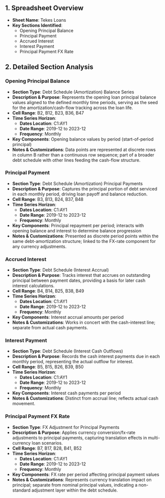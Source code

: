 ## 1. Spreadsheet Overview
- **Sheet Name**: Tekes Loans
- **Key Sections Identified**:
  - Opening Principal Balance
  - Principal Payment
  - Accrued Interest
  - Interest Payment
  - Principal Payment FX Rate

## 2. Detailed Section Analysis

### Opening Principal Balance
- **Section Type**: Debt Schedule (Amortization) Balance Series
- **Description & Purpose**: Represents the opening loan principal balance values aligned to the defined monthly time periods, serving as the seed for the amortization/cash-flow tracking across the loan life.
- **Cell Range**: B2, B12, B23, B36, B47
- **Time Series Horizon**:
  - **Dates Location**: C1:AY1
  - **Date Range**: 2019-12 to 2023-12
  - **Frequency**: Monthly
- **Key Components**: Opening balance values by period (start-of-period principal)
- **Notes & Customizations**: Data points are represented at discrete rows in column B rather than a continuous row sequence; part of a broader debt schedule with other lines feeding the cash-flow structure.

### Principal Payment
- **Section Type**: Debt Schedule (Amortization) Principal Payments
- **Description & Purpose**: Captures the principal portion of debt serviced in each monthly period, driving loan payoff and balance reduction.
- **Cell Range**: B3, B13, B24, B37, B48
- **Time Series Horizon**:
  - **Dates Location**: C1:AY1
  - **Date Range**: 2019-12 to 2023-12
  - **Frequency**: Monthly
- **Key Components**: Principal repayment per period; interacts with opening balance and interest to determine balance progression
- **Notes & Customizations**: Presented as discrete period points within the same debt-amortization structure; linked to the FX-rate component for any currency adjustments.

### Accrued Interest
- **Section Type**: Debt Schedule (Interest Accrual)
- **Description & Purpose**: Tracks interest that accrues on outstanding principal between payment dates, providing a basis for later cash interest calculations.
- **Cell Range**: B4, B14, B25, B38, B49
- **Time Series Horizon**:
  - **Dates Location**: C1:AY1
  - **Date Range**: 2019-12 to 2023-12
  - **Frequency**: Monthly
- **Key Components**: Interest accrual amounts per period
- **Notes & Customizations**: Works in concert with the cash-interest line; separate from actual cash payments.

### Interest Payment
- **Section Type**: Debt Schedule (Interest Cash Outflows)
- **Description & Purpose**: Records the cash interest payments due in each monthly period, representing the actual outflow for interest.
- **Cell Range**: B5, B15, B26, B39, B50
- **Time Series Horizon**:
  - **Dates Location**: C1:AY1
  - **Date Range**: 2019-12 to 2023-12
  - **Frequency**: Monthly
- **Key Components**: Interest cash payments per period
- **Notes & Customizations**: Distinct from accrual line; reflects actual cash movement.

### Principal Payment FX Rate
- **Section Type**: FX Adjustment for Principal Payments
- **Description & Purpose**: Applies currency conversion/fx-rate adjustments to principal payments, capturing translation effects in multi-currency loan scenarios.
- **Cell Range**: B7, B17, B28, B41, B52
- **Time Series Horizon**:
  - **Dates Location**: C1:AY1
  - **Date Range**: 2019-12 to 2023-12
  - **Frequency**: Monthly
- **Key Components**: FX rate per period affecting principal payment values
- **Notes & Customizations**: Represents currency translation impact on principal; separate from nominal principal values, indicating a non-standard adjustment layer within the debt schedule.